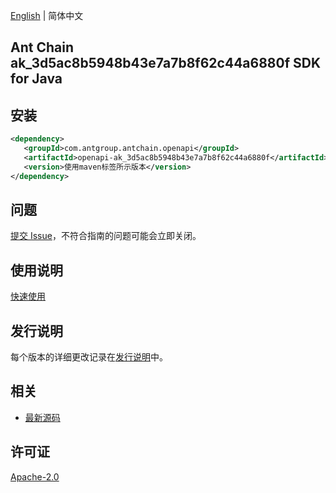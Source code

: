 [English](README.md) | 简体中文

## Ant Chain ak_3d5ac8b5948b43e7a7b8f62c44a6880f SDK for Java

## 安装

```xml
<dependency>
   <groupId>com.antgroup.antchain.openapi</groupId>
   <artifactId>openapi-ak_3d5ac8b5948b43e7a7b8f62c44a6880f</artifactId>
   <version>使用maven标签所示版本</version>
</dependency>
```

## 问题

[提交 Issue](https://github.com/alipay/antchain-openapi-prod-sdk/issues/new)，不符合指南的问题可能会立即关闭。

## 使用说明

[快速使用](https://github.com/alipay/antchain-openapi-prod-sdk)

## 发行说明

每个版本的详细更改记录在[发行说明](./ChangeLog.txt)中。

## 相关

- [最新源码](https://github.com/alipay/antchain-openapi-prod-sdk/)

## 许可证

[Apache-2.0](http://www.apache.org/licenses/LICENSE-2.0)
